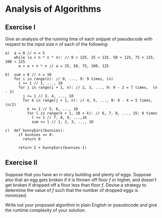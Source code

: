 # Analysis of Algorithms

## Exercise I

Give an analysis of the running time of each snippet of
pseudocode with respect to the input size n of each of the following:

```
a)  a = 0 // n = 5
    while (a < n * n * n): // 0 < 125, 25 < 125, 50 < 125, 75 < 125, 100 < 125
      a = a + n * n // a = 25, 50, 75, 100, 125
```

```
b)  sum = 0 // n = 10
    for i in range(n): // 0, ..., 9: 9 times, (n)
      i += 1 // 1, ..., 10
      for j in range(i + 1, n): // 2, 3, ..., 9: 9 - 2 = 7 times,  (n - 3)
        j += 1 // 3, 4, ..., 10
        for k in range(j + 1, n): // 4, 5, ..., 9: 9 - 4 = 5 times, (n/2)
          k += 1 // 5, 6, ..., 10
          for l in range(k + 1, 10 + k): // 6, 7, 8, ..., 15: 9 times
            l += 1 // 7, 8, 9, ...,16
            sum += 1 // 1, 2, 3, ..., 10
```

```
c)  def bunnyEars(bunnies):
      if bunnies == 0:
        return 0

      return 2 + bunnyEars(bunnies-1)
```

## Exercise II

Suppose that you have an _n_-story building and plenty of eggs. Suppose also that an egg gets broken if it is thrown off floor _f_ or higher, and doesn't get broken if dropped off a floor less than floor _f_. Devise a strategy to determine the value of _f_ such that the number of dropped eggs is minimized.

Write out your proposed algorithm in plain English or pseudocode and give the runtime complexity of your solution.
